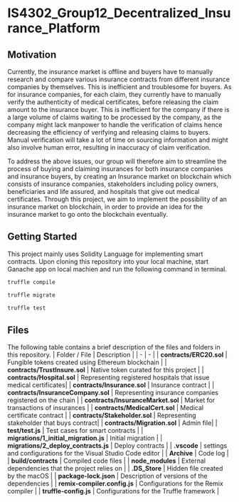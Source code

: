 # IS4302_Group12_Decentralized_Insurance_Platform

## Motivation
Currently, the insurance market is offline and buyers have to manually research and compare various insurance contracts from different insurance companies by themselves. This is inefficient and troublesome for buyers. As for insurance companies, for each claim, they currently have to manually verify the authenticity of medical certificates, before releasing the claim amount to the insurance buyer. This is inefficient for the company if there is a large volume of claims waiting to be processed by the company, as the company might lack manpower to handle the verification of claims hence decreasing the efficiency of verifying and releasing claims to buyers. Manual verification will take a lot of time on sourcing information and might also involve human error, resulting in inaccuracy of claim verification. 

To address the above issues, our group will therefore aim to streamline the process of buying and claiming insurances for both insurance companies and insurance buyers, by creating an Insurance market on blockchain which consists of insurance companies, stakeholders including policy owners, beneficiaries and life assured, and hospitals that give out medical certificates. Through this project, we aim to implement the possibility of an insurance market on blockchain, in order to provide an idea for the insurance market to go onto the blockchain eventually. 




## Getting Started
This project mainly uses Solidity Language for implementing smart contracts. Upon cloning this repository into your local machine, start Ganache app on local machien and run the following command in terminal.

```bash
truffle compile
```
```bash
truffle migrate
```
```bash
truffle test
```

## Files
The following table contains a brief description of the files and folders in this repository.
| Folder / File | Description |
| - | - |
| **contracts/ERC20.sol** | Fungible tokens created using Ethereum blockchain |
| **contracts/TrustInsure.sol** | Native token curated for this project |
| **contracts/Hospital.sol** | Representing registered hospitals that issue medical certificates|
| **contracts/Insurance.sol** | Insurance contract |
| **contracts/InsuranceCompany.sol** | Representing insurance companies registered on the chain |
| **contracts/InsuranceMarket.sol** | Market for transactions of insurances |
| **contracts/MedicalCert.sol** | Medical certificate contract |
| **contracts/Stakeholder.sol** | Representing stakeholder that buys contract|
| **contracts/Migration.sol** | Admin file|
| **test/test.js** | Test cases for smart contracts |
| **migrations/1_initial_migration.js** | Initial migration |
| **migrations/2_deploy_contracts.js** | Deploy contracts |
| **.vscode** | settings and configurations for the Visual Studio Code editor |
| **Archive** | Code log |
| **build/contracts** | Compiled code files |
| **node_modules** | External dependencies that the project relies on |
| **.DS_Store** | Hidden file created by the macOS |
| **package-lock.json** | Description of versions of the dependencies |
| **remix-compiler.config.js** | Configurations for the Remix compiler |
| **truffle-config.js** | Configurations for the Truffle framework |
